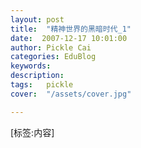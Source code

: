 ```yaml
---
layout: post  
title:  "精神世界的黑暗时代_1"
date:  2007-12-17 10:01:00
author: Pickle Cai  
categories: EduBlog  
keywords: 
description:   
tags:	pickle   
cover:  "/assets/cover.jpg"  

---
```


[标签:内容]
